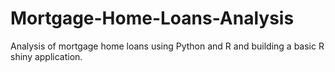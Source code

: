 # Mortgage-Home-Loans-Analysis
Analysis of mortgage home loans using Python and R and building a basic R shiny application.
